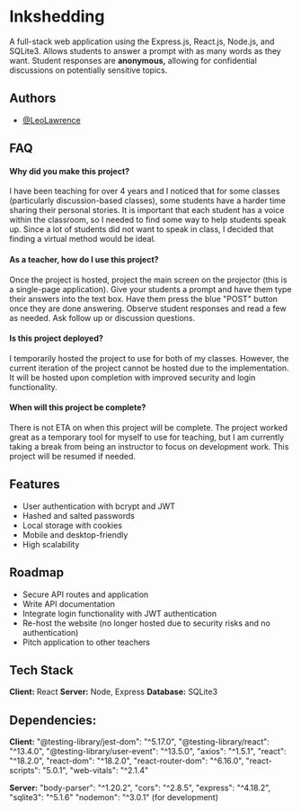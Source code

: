 

# Inkshedding

A full-stack web application using the Express.js, React.js, Node.js, and SQLite3. Allows students to answer a prompt with as many words as they want. Student responses are **anonymous,** allowing for confidential discussions on potentially sensitive topics.

## Authors

- [@LeoLawrence](https://www.github.com/leolawrence)

## FAQ

#### Why did you make this project?

I have been teaching for over 4 years and I noticed that for some classes (particularly discussion-based classes), some students have a harder time sharing their personal stories. It is important that each student has a voice within the classroom, so I needed to find some way to help students speak up. Since a lot of students did not want to speak in class, I decided that finding a virtual method would be ideal.

#### As a teacher, how do I use this project?

Once the project is hosted, project the main screen on the projector (this is a single-page application). Give your students a prompt and have them type their answers into the text box. Have them press the blue "POST" button once they are done answering. Observe student responses and read a few as needed. Ask follow up or discussion questions.

#### Is this project deployed?

I temporarily hosted the project to use for both of my classes. However, the current iteration of the project cannot be hosted due to the implementation. It will be hosted upon completion with improved security and login functionality.

#### When will this project be complete?

There is not ETA on when this project will be complete. The project worked great as a temporary tool for myself to use for teaching, but I am currently taking a break from being an instructor to focus on development work. This project will be resumed if needed.


## Features

- User authentication with bcrypt and JWT
- Hashed and salted passwords
- Local storage with cookies
- Mobile and desktop-friendly
- High scalability


## Roadmap

- Secure API routes and application
- Write API documentation
- Integrate login functionality with JWT authentication
- Re-host the website (no longer hosted due to security risks and no authentication)
- Pitch application to other teachers

## Tech Stack

**Client:** React
**Server:** Node, Express
**Database:** SQLite3

## Dependencies:
**Client:**
"@testing-library/jest-dom": "^5.17.0",
"@testing-library/react": "^13.4.0",
"@testing-library/user-event": "^13.5.0",
"axios": "^1.5.1",
"react": "^18.2.0",
"react-dom": "^18.2.0",
"react-router-dom": "^6.16.0",
"react-scripts": "5.0.1",
"web-vitals": "^2.1.4"

**Server:**
"body-parser": "^1.20.2",
"cors": "^2.8.5",
"express": "^4.18.2",
"sqlite3": "^5.1.6"
"nodemon": "^3.0.1"  (for development)